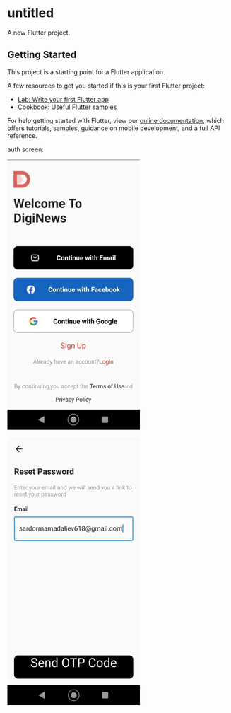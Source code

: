 # untitled

A new Flutter project.

## Getting Started

This project is a starting point for a Flutter application.

A few resources to get you started if this is your first Flutter project:

- [Lab: Write your first Flutter app](https://flutter.dev/docs/get-started/codelab)
- [Cookbook: Useful Flutter samples](https://flutter.dev/docs/cookbook)

For help getting started with Flutter, view our
[online documentation](https://flutter.dev/docs), which offers tutorials,
samples, guidance on mobile development, and a full API reference.

auth screen: 

<p align="left">
  <img src="images/ui_pictures/diginews.jpg" alt="SR GUI Opening window"
       width="300">
</p>

<p align="left">
  <img src="images/ui_pictures/emailpage.jpg" alt="SR GUI Opening window"
       width="300">
</p>